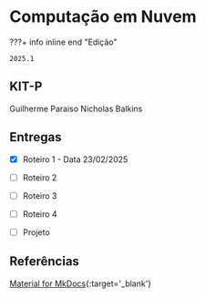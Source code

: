 # Computação em Nuvem


???+ info inline end "Edição"

    2025.1


## KIT-P

Guilherme Paraiso
Nicholas Balkins


## Entregas

- [x] Roteiro 1 - Data 23/02/2025
- [ ] Roteiro 2
- [ ] Roteiro 3
- [ ] Roteiro 4
- [ ] Projeto


## Referências

[Material for MkDocs](https://squidfunk.github.io/mkdocs-material/reference/){:target='_blank'}